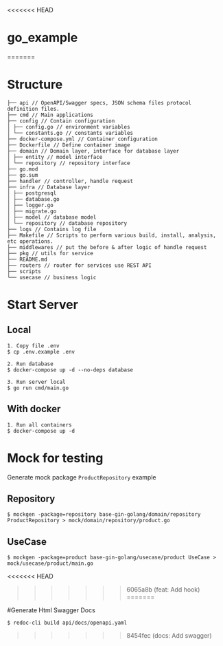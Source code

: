 <<<<<<< HEAD
# go_example
=======
# Structure

```
├── api // OpenAPI/Swagger specs, JSON schema files protocol definition files.
├── cmd // Main applications
├── config // Contain configuration
│ ├── config.go // environment variables
│ └── constants.go // constants variables
├── docker-compose.yml // Container configuration
├── Dockerfile // Define container image
├── domain // Domain layer, interface for database layer
│ ├── entity // model interface
│ └── repository // repository interface
├── go.mod
├── go.sum
├── handler // controller, handle request
├── infra // Database layer
│ ├── postgresql
│ ├── database.go
│ ├── logger.go
│ ├── migrate.go
│ ├── model // database model
│ └── repository // database repository
├── logs // Contains log file
├── Makefile // Scripts to perform various build, install, analysis, etc operations.
├── middlewares // put the before & after logic of handle request
├── pkg // utils for service
├── README.md
├── routers // router for services use REST API
├── scripts
└── usecase // business logic
```

# Start Server

## Local

```shell
1. Copy file .env
$ cp .env.example .env

2. Run database
$ docker-compose up -d --no-deps database

3. Run server local
$ go run cmd/main.go
```

## With docker

```shell
1. Run all containers
$ docker-compose up -d
```

# Mock for testing

Generate mock package `ProductRepository` example

## Repository

```shell
$ mockgen -package=repository base-gin-golang/domain/repository ProductRepository > mock/domain/repository/product.go
```

## UseCase

```shell
$ mockgen -package=product base-gin-golang/usecase/product UseCase > mock/usecase/product/main.go
```
<<<<<<< HEAD
>>>>>>> 6065a8b (feat: Add hook)
=======

#Generate Html Swagger Docs

```shell
$ redoc-cli build api/docs/openapi.yaml
```
>>>>>>> 8454fec (docs: Add swagger)
